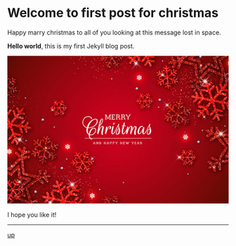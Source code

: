 # Welcome to first post for christmas

Happy marry christmas to all of you looking at this message lost in space.

**Hello world**, this is my first Jekyll blog post.

![Christmas](../images/2022-12-22.png)

I hope you like it!

---

[up](./)
